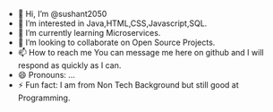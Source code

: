 - 👋 Hi, I’m @sushant2050
- 👀 I’m interested in Java,HTML,CSS,Javascript,SQL.
- 🌱 I’m currently learning Microservices.
- 💞️ I’m looking to collaborate on Open Source Projects.
- 📫 How to reach me You can message me here on github and I will respond as quickly as I can.
- 😄 Pronouns: ...
- ⚡ Fun fact: I am from Non Tech Background but still good at Programming.

<!---
sushant2050/sushant2050 is a ✨ special ✨ repository because its `README.md` (this file) appears on your GitHub profile.
You can click the Preview link to take a look at your changes.
--->
